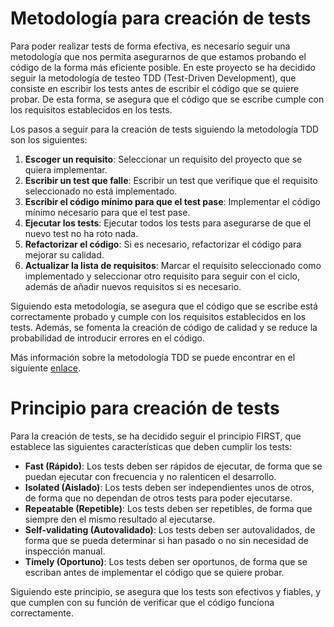 # Metodología para creación de tests

Para poder realizar tests de forma efectiva, es necesario seguir una metodología que nos permita asegurarnos de que estamos probando el código de la forma más eficiente posible. En este proyecto se ha decidido seguir la metodología de testeo TDD (Test-Driven Development), que consiste en escribir los tests antes de escribir el código que se quiere probar. De esta forma, se asegura que el código que se escribe cumple con los requisitos establecidos en los tests.

Los pasos a seguir para la creación de tests siguiendo la metodología TDD son los siguientes:

1. **Escoger un requisito**: Seleccionar un requisito del proyecto que se quiera implementar.
2. **Escribir un test que falle**: Escribir un test que verifique que el requisito seleccionado no está implementado.
3. **Escribir el código mínimo para que el test pase**: Implementar el código mínimo necesario para que el test pase.
4. **Ejecutar los tests**: Ejecutar todos los tests para asegurarse de que el nuevo test no ha roto nada.
5. **Refactorizar el código**: Si es necesario, refactorizar el código para mejorar su calidad.
6. **Actualizar la lista de requisitos**: Marcar el requisito seleccionado como implementado y seleccionar otro requisito para seguir con el ciclo, además de añadir nuevos requisitos si es necesario.

Siguiendo esta metodología, se asegura que el código que se escribe está correctamente probado y cumple con los requisitos establecidos en los tests. Además, se fomenta la creación de código de calidad y se reduce la probabilidad de introducir errores en el código.

Más información sobre la metodología TDD se puede encontrar en el siguiente [enlace](https://softwarecrafters.io/javascript/tdd-test-driven-development).

# Principio para creación de tests

Para la creación de tests, se ha decidido seguir el principio FIRST, que establece las siguientes características que deben cumplir los tests:

- **Fast (Rápido)**: Los tests deben ser rápidos de ejecutar, de forma que se puedan ejecutar con frecuencia y no ralenticen el desarrollo.
- **Isolated (Aislado)**: Los tests deben ser independientes unos de otros, de forma que no dependan de otros tests para poder ejecutarse.
- **Repeatable (Repetible)**: Los tests deben ser repetibles, de forma que siempre den el mismo resultado al ejecutarse.
- **Self-validating (Autovalidado)**: Los tests deben ser autovalidados, de forma que se pueda determinar si han pasado o no sin necesidad de inspección manual.
- **Timely (Oportuno)**: Los tests deben ser oportunos, de forma que se escriban antes de implementar el código que se quiere probar.

Siguiendo este principio, se asegura que los tests son efectivos y fiables, y que cumplen con su función de verificar que el código funciona correctamente.